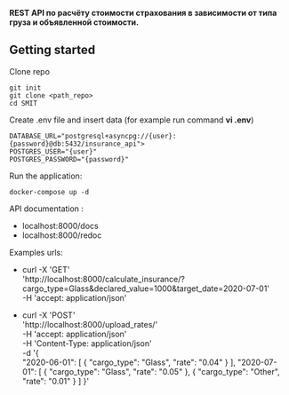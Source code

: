 
**REST API по расчёту стоимости страхования в зависимости от типа груза и объявленной стоимости.**


## Getting started
Clone repo
```
git init
git clone <path_repo>
cd SMIT
```
Create .env file and insert data (for example run command **vi .env**)
```
DATABASE_URL="postgresql+asyncpg://{user}:{password}@db:5432/insurance_api">
POSTGRES_USER="{user}"
POSTGRES_PASSWORD="{password}"
```


Run the application:
```
docker-compose up -d
```

API documentation :
- localhost:8000/docs
- localhost:8000/redoc

Examples urls:
-  curl -X 'GET' \
  'http://localhost:8000/calculate_insurance/?cargo_type=Glass&declared_value=1000&target_date=2020-07-01' \
  -H 'accept: application/json'

- curl -X 'POST' \
  'http://localhost:8000/upload_rates/' \
  -H 'accept: application/json' \
  -H 'Content-Type: application/json' \
  -d '{  
    "2020-06-01": [
        {
            "cargo_type": "Glass",
            "rate": "0.04"
        }
    ],
    "2020-07-01": [
        {
            "cargo_type": "Glass",
            "rate": "0.05"
        },
        {
            "cargo_type": "Other",
            "rate": "0.01"
        }
    ]
}'